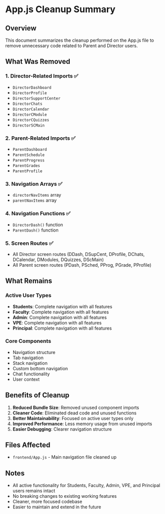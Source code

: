 # App.js Cleanup Summary

## Overview
This document summarizes the cleanup performed on the App.js file to remove unnecessary code related to Parent and Director users.

## What Was Removed

### 1. Director-Related Imports ✅
- `DirectorDashboard`
- `DirectorProfile`
- `DirectorSupportCenter`
- `DirectorChats`
- `DirectorCalendar`
- `DirectorCModule`
- `DirectorCQuizzes`
- `DirectorSCMain`

### 2. Parent-Related Imports ✅
- `ParentDashboard`
- `ParentSchedule`
- `ParentProgress`
- `ParentGrades`
- `ParentProfile`

### 3. Navigation Arrays ✅
- `directorNavItems` array
- `parentNavItems` array

### 4. Navigation Functions ✅
- `DirectorDash()` function
- `ParentDash()` function

### 5. Screen Routes ✅
- All Director screen routes (DDash, DSupCent, DProfile, DChats, DCalendar, DModules, DQuizzes, DScMain)
- All Parent screen routes (PDash, PSched, PProg, PGrade, PProfile)

## What Remains

### Active User Types
- **Students**: Complete navigation with all features
- **Faculty**: Complete navigation with all features  
- **Admin**: Complete navigation with all features
- **VPE**: Complete navigation with all features
- **Principal**: Complete navigation with all features

### Core Components
- Navigation structure
- Tab navigation
- Stack navigation
- Custom bottom navigation
- Chat functionality
- User context

## Benefits of Cleanup

1. **Reduced Bundle Size**: Removed unused component imports
2. **Cleaner Code**: Eliminated dead code and unused functions
3. **Better Maintainability**: Focused on active user types only
4. **Improved Performance**: Less memory usage from unused imports
5. **Easier Debugging**: Clearer navigation structure

## Files Affected

- `frontend/App.js` - Main navigation file cleaned up

## Notes

- All active functionality for Students, Faculty, Admin, VPE, and Principal users remains intact
- No breaking changes to existing working features
- Cleaner, more focused codebase
- Easier to maintain and extend in the future
